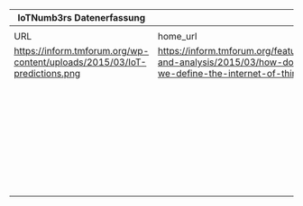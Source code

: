 |IoTNumb3rs Datenerfassung|||||||||||
| ---- | ---- | ---- | ---- | ---- | ---- | ---- | ---- | ---- | ---- | ---- |
||||||||||||
|URL|home_url|filename|device_class|device_count|market_class|market_volume|prognosis_year|publication_year|authorship_class|Dropbox folder|
|https://inform.tmforum.org/wp-content/uploads/2015/03/IoT-predictions.png|https://inform.tmforum.org/features-and-analysis/2015/03/how-do-we-define-the-internet-of-things/|file1_IoT-predictions.png|generic IoT|50000000000|||2020|2015|journalist|marielledemuth/20181115-1800|
||||||revenue|300000000|2020|2015|journalist|marielledemuth/20181115-1800|
||||||business benefits worth|7.3E+12|2020|2015|journalist|marielledemuth/20181115-1800|
||||||value|1.9E+13|2022|2015|journalist|marielledemuth/20181115-1800|
||||units installed|26000000000|||2020|2015|journalist|marielledemuth/20181115-1800|
